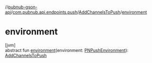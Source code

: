 //[pubnub-gson-api](../../../index.md)/[com.pubnub.api.endpoints.push](../index.md)/[AddChannelsToPush](index.md)/[environment](environment.md)

# environment

[jvm]\
abstract fun [environment](environment.md)(environment: [PNPushEnvironment](../../../../../pubnub-core/pubnub-core-api/pubnub-core-api/com.pubnub.api.enums/-p-n-push-environment/index.md)): [AddChannelsToPush](index.md)

